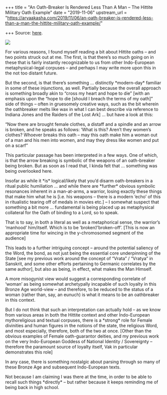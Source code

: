 +++
title = "An Oath-Breaker Is Rendered Less Than A Man – The Hittite Military Oath Example"
date = "2019-11-06"
upstream_url = "https://aryaakasha.com/2019/11/06/an-oath-breaker-is-rendered-less-than-a-man-the-hittite-military-oath-example/"

+++
Source: [here](https://aryaakasha.com/2019/11/06/an-oath-breaker-is-rendered-less-than-a-man-the-hittite-military-oath-example/).

![](https://aryaakasha.files.wordpress.com/2019/11/9166.jpg?w=677)

For various reasons, I found myself reading a bit about Hittite oaths –
and two points struck out at me. The first, is that there’s so much
going on in these that is fairly instantly recognizable to us from other
Indo-European metaphysical-legal corpuses – and perhaps I may write more
upon this in the not too distant future.

But the second, is that there’s something … distinctly \*modern-day\*
familiar in some of these injunctions, as well. Partially because the
overall approach is something broadly akin to “cross my heart and hope
to die” \[with an emphasis upon the “hope to die \[should I breach the
terms of my oath\]” side of things – often in gruesomely creative ways,
such as the bit wherein the oathbreaker melts like wax in what I can
best describe via reference to Indiana Jones and the Raiders of the Lost
Ark\] … but have a look at this:

“Now there are brought female clothes, a distaff and a spindle and an
arrow is broken, and he speaks as follows: ‘What is this? Aren’t they
women’s clothes? Whoever breaks this oath – may this oath make him a
woman out of a man and his men into women, and may they dress like women
and put on a scarf”

This particular passage has been interpreted in a few ways. One of
which, is that the arrow breaking is symbolic of the weapons of an
oath-breaker being broken. But as soon as I read that, I kinda felt that
… something was being overlooked here.

Insofar as while it \*is\* logical/likely that you’d disarm
oath-breakers in a ritual public humiliation … and while there are
\*further\* obvious symbolic resonances inherent in a man-at-arms, a
warrior, losing exactly these things that make him what he is \[i.e. his
weapons – there is a modern ‘echo’ of this in ritualistic tearing off of
medals in movies etc.\] – I somewhat suspect that something a bit more …
fundamental is being placed up as metaphysical collateral for the Oath
of binding to a Lord, so to speak.

That is to say, in both a literal as well as a metaphorical sense, the
warrior’s ‘manhood’ him/itself. Which is to be ‘broken’/’broken-off’.
\[This is now an appropriate time for wincing in the y-chromosomed
segment of the audience\]

This leads to a further intriguing concept – around the potential
saliency of the Word, the bond, as not just being the essential core
underpinning of the State \[see my previous work around the concept of
“Vrata” / “Vratya” in Sanskrit, and some other efforts pertaining to
Germanic correlates by the same author\], but also as being, in effect,
what makes the Man Himself.

A more misogynist view would suggest a corresponding correlate of
‘woman’ as being somewhat archetypally incapable of such loyalty in this
Bronze Age world-view – and therefore, to be reduced to the status of a
woman (rather than, say, an eunuch) is what it means to be an
oathbreaker in this context.

But I do not think that such an interpretation can actually hold – as we
know from various areas in both the Hittite context and other
Indo-European mythoreligious and textual corpuses, there is a \*strong\*
role for Female divinities and human figures in the notions of the
state, the religious Word, and most especially, therefore, both of the
two at once. \[Other than the obvious examples of Female oath-guarantor
deities, and my previous work on the very Indo-European Goddess of
National Identity / Sovereignty – therefore the paramount source of
loyalty itself, Vak in particular demonstrates this role\]

In any case, there is something nostalgic about parsing through so many
of these Bronze Age and subsequent Indo-European texts.

Not because I am claiming I was there at the time, in order to be able
to recall such things \*directly\* – but rather because it keeps
reminding me of being back in high school.
